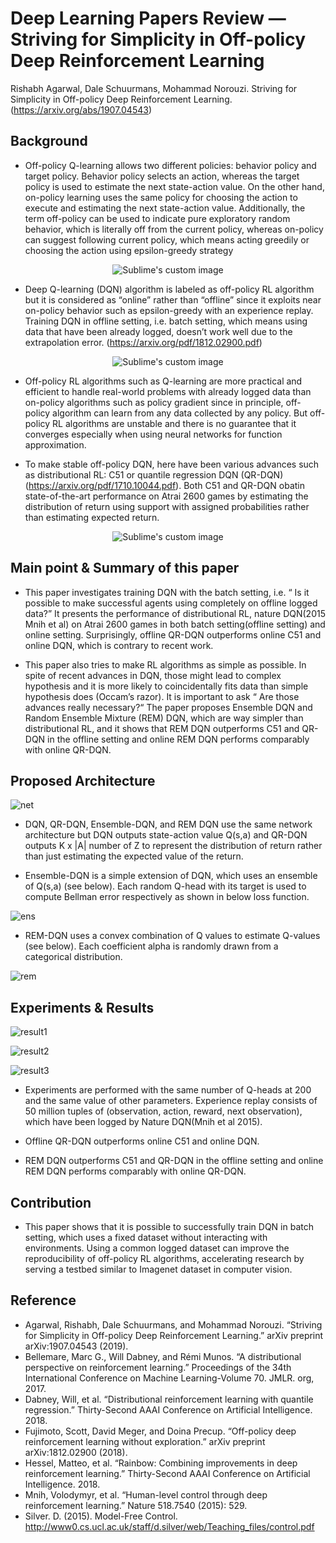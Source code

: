 # Deep Learning Papers Review — Striving for Simplicity in Off-policy Deep Reinforcement Learning

Rishabh Agarwal, Dale Schuurmans, Mohammad Norouzi. Striving for Simplicity in Off-policy Deep Reinforcement Learning. (https://arxiv.org/abs/1907.04543)

## Background 
- Off-policy Q-learning allows two different policies: behavior policy and target policy. Behavior policy selects an action, whereas the target policy is used to estimate the next state-action value. On the other hand, on-policy learning uses the same policy for choosing the action to execute and estimating the next state-action value. Additionally, the term off-policy can be used to indicate pure exploratory random behavior, which is literally off from the current policy, whereas on-policy can suggest following current policy, which means acting greedily or choosing the action using epsilon-greedy strategy

<p align="center">
  <img src="https://github.com/seungwon1/batch_rl/blob/master/capture/QL.PNG?raw=true" alt="Sublime's custom image"/>
</p>

- Deep Q-learning (DQN) algorithm is labeled as off-policy RL algorithm but it is considered as “online” rather than “offline” since it exploits near on-policy behavior such as epsilon-greedy with an experience replay. Training DQN in offline setting, i.e. batch setting, which means using data that have been already logged, doesn’t work well due to the extrapolation error. (https://arxiv.org/pdf/1812.02900.pdf)

<p align="center">
  <img src="https://github.com/seungwon1/batch_rl/blob/master/capture/dqn.PNG?raw=true" alt="Sublime's custom image"/>
</p>

- Off-policy RL algorithms such as Q-learning are more practical and efficient to handle real-world problems with already logged data than on-policy algorithms such as policy gradient since in principle, off-policy algorithm can learn from any data collected by any policy. But off-policy RL algorithms are unstable and there is no guarantee that it converges especially when using neural networks for function approximation.

- To make stable off-policy DQN, here have been various advances such as distributional RL: C51 or quantile regression DQN (QR-DQN)(https://arxiv.org/pdf/1710.10044.pdf). Both C51 and QR-DQN obatin state-of-the-art performance on Atrai 2600 games by estimating the distribution of return using support with assigned probabilities rather than estimating expected return.

<p align="center">
  <img src="https://github.com/seungwon1/batch_rl/blob/master/capture/rainbow.PNG?raw=true" alt="Sublime's custom image"/>
</p>


## Main point & Summary of this paper

- This paper investigates training DQN with the batch setting, i.e. “ Is it possible to make successful agents using completely on offline logged data?” It presents the performance of distributional RL, nature DQN(2015 Mnih et al) on Atrai 2600 games in both batch setting(offline setting) and online setting. Surprisingly, offline QR-DQN outperforms online C51 and online DQN, which is contrary to recent work.

- This paper also tries to make RL algorithms as simple as possible. In spite of recent advances in DQN, those might lead to complex hypothesis and it is more likely to coincidentally fits data than simple hypothesis does (Occam’s razor). It is important to ask “ Are those advances really necessary?“ The paper proposes Ensemble DQN and Random Ensemble Mixture (REM) DQN, which are way simpler than distributional RL, and it shows that REM DQN outperforms C51 and QR-DQN in the offline setting and online REM DQN performs comparably with online QR-DQN.

## Proposed Architecture

![net](https://github.com/seungwon1/batch_rl/blob/master/capture/net.PNG)

- DQN, QR-DQN, Ensemble-DQN, and REM DQN use the same network architecture but DQN outputs state-action value Q(s,a) and QR-DQN outputs K x |A| number of Z to represent the distribution of return rather than just estimating the expected value of the return.

- Ensemble-DQN is a simple extension of DQN, which uses an ensemble of Q(s,a) (see below). Each random Q-head with its target is used to compute Bellman error respectively as shown in below loss function.

![ens](https://github.com/seungwon1/batch_rl/blob/master/capture/ens.PNG)

- REM-DQN uses a convex combination of Q values to estimate Q-values (see below). Each coefficient alpha is randomly drawn from a categorical distribution.

![rem](https://github.com/seungwon1/batch_rl/blob/master/capture/rem.PNG)

## Experiments & Results

![result1](https://github.com/seungwon1/batch_rl/blob/master/capture/result1.PNG)

![result2](https://github.com/seungwon1/batch_rl/blob/master/capture/result2.PNG)

![result3](https://github.com/seungwon1/batch_rl/blob/master/capture/result3.PNG)

- Experiments are performed with the same number of Q-heads at 200 and the same value of other parameters. Experience replay consists of 50 million tuples of (observation, action, reward, next observation), which have been logged by Nature DQN(Mnih et al 2015).

- Offline QR-DQN outperforms online C51 and online DQN.

- REM DQN outperforms C51 and QR-DQN in the offline setting and online REM DQN performs comparably with online QR-DQN.

## Contribution

- This paper shows that it is possible to successfully train DQN in batch setting, which uses a fixed dataset without interacting with environments. Using a common logged dataset can improve the reproducibility of off-policy RL algorithms, accelerating research by serving a testbed similar to Imagenet dataset in computer vision.

## Reference

- Agarwal, Rishabh, Dale Schuurmans, and Mohammad Norouzi. “Striving for Simplicity in Off-policy Deep Reinforcement Learning.” arXiv preprint arXiv:1907.04543 (2019).
- Bellemare, Marc G., Will Dabney, and Rémi Munos. “A distributional perspective on reinforcement learning.” Proceedings of the 34th International Conference on Machine Learning-Volume 70. JMLR. org, 2017.
- Dabney, Will, et al. “Distributional reinforcement learning with quantile regression.” Thirty-Second AAAI Conference on Artificial Intelligence. 2018.
- Fujimoto, Scott, David Meger, and Doina Precup. “Off-policy deep reinforcement learning without exploration.” arXiv preprint arXiv:1812.02900 (2018).
- Hessel, Matteo, et al. “Rainbow: Combining improvements in deep reinforcement learning.” Thirty-Second AAAI Conference on Artificial Intelligence. 2018.
- Mnih, Volodymyr, et al. “Human-level control through deep reinforcement learning.” Nature 518.7540 (2015): 529.
- Silver. D. (2015). Model-Free Control. http://www0.cs.ucl.ac.uk/staff/d.silver/web/Teaching_files/control.pdf
